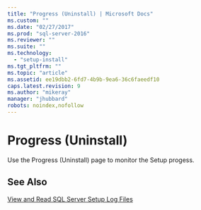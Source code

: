 ```yaml
---
title: "Progress (Uninstall) | Microsoft Docs"
ms.custom: ""
ms.date: "02/27/2017"
ms.prod: "sql-server-2016"
ms.reviewer: ""
ms.suite: ""
ms.technology: 
  - "setup-install"
ms.tgt_pltfrm: ""
ms.topic: "article"
ms.assetid: ee19dbb2-6fd7-4b9b-9ea6-36c6faeedf10
caps.latest.revision: 9
ms.author: "mikeray"
manager: "jhubbard"
robots: noindex,nofollow
---
```

# Progress (Uninstall)
  Use the Progress (Uninstall) page to monitor the Setup progess.  
  
## See Also  
 [View and Read SQL Server Setup Log Files](../database-engine/install/windows/view-and-read-sql-server-setup-log-files.md)  
  
  